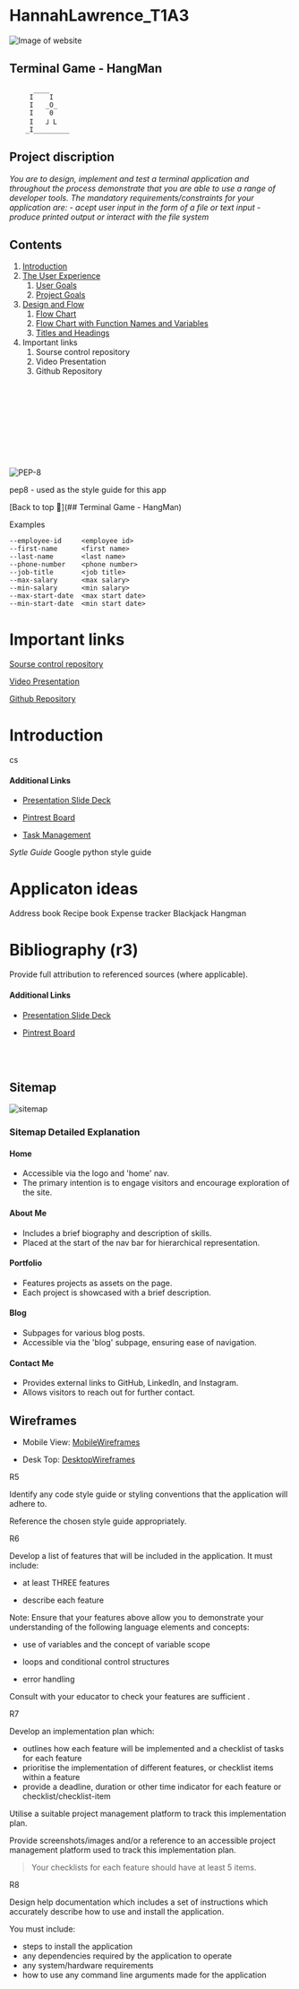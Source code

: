 # HannahLawrence_T1A3                 
![Image of website](./jpg/hangman.jpg)
##  Terminal Game - HangMan
		  ____   
		 I    I  
		 I   _O_ 
		 I    0
		 I   ⅃ L   
		_I_________    
		



## Project discription
*You are to design, implement and test a terminal application and throughout the process demonstrate that you are able to use a range of developer tools. The mandatory requirements/constraints for your application are:* 
    - *acept user input in the form of a file or text input* 
    - *produce printed output or interact with the file system*




## Contents 

1. [Introduction](#introduction)
2. [The User Experience](#the-user-experience)
    1. [User Goals](#user-goals)
    2. [Project Goals](#project-goals)
3. [Design and Flow](#design-and-flow)
    1. [Flow Chart](#flow-chart)
    2. [Flow Chart with Function Names and Variables](#flow-chart-with-function-names-and-variables)
    3. [Titles and Headings](#titles-and-headings)
4. Important links
    1. Sourse control repository
    2. Video Presentation
    3. Github Repository

<br>
<br>
<br>
<br>
<br>
<br>
<br>
<br>





![PEP-8](./jpg/pep.jpg)


pep8 - used as the style guide for this app




[Back to top 🔺](## Terminal Game - HangMan)


Examples 
```
--employee-id     <employee id>
--first-name      <first name>
--last-name       <last name>
--phone-number    <phone number>
--job-title       <job title>
--max-salary      <max salary>
--min-salary      <min salary>
--max-start-date  <max start date>
--min-start-date  <min start date>
```




# Important links
[Sourse control repository](https://???)

[Video Presentation](https://???)

[Github Repository](https://???)
<br>




# Introduction
cs


#### Additional Links 
- [Presentation Slide Deck](---)

- [Pintrest Board](---)

- [Task Management](https://trello.com/invite/b/xU1mfQML/ATTIaa72f546d5e8ca253c162723a2d94776AB7FC2F1/terminal-assignment-32024)





*Sytle Guide*
Google python style guide



# Applicaton ideas
Address book
Recipe book
Expense tracker
Blackjack
Hangman



# Bibliography (r3)
 Provide full attribution to referenced sources (where applicable).







#### Additional Links 
- [Presentation Slide Deck](./docs/PortfolioWebsite.pptx)

- [Pintrest Board](https://pin.it/6fFBCMTg1)

<br>
<br>

## Sitemap

![sitemap](./docs/SITE%20MAPS.jpg)


### Sitemap Detailed Explanation 

#### Home
- Accessible via the logo and 'home' nav.
- The primary intention is to engage visitors and encourage exploration of the site.

#### About Me
- Includes a brief biography and description of skills.
- Placed at the start of the nav bar for hierarchical representation.

#### Portfolio
- Features projects as assets on the page.
- Each project is showcased with a brief description.

#### Blog
- Subpages for various blog posts.
- Accessible via the 'blog' subpage, ensuring ease of navigation.

#### Contact Me
- Provides external links to GitHub, LinkedIn, and Instagram.
- Allows visitors to reach out for further contact.


## Wireframes

- Mobile View: [MobileWireframes](./assets/mobilewireframes/moblie.pdf)


- Desk Top: [DesktopWireframes](./assets/desktopwireframes/desktop.pdf)




















R5

Identify any code style guide or styling conventions that the application will adhere to.

Reference the chosen style guide appropriately.

R6

Develop a list of features that will be included in the application. It must include:

- at least THREE features

- describe each feature


Note: Ensure that your features above allow you to demonstrate your understanding of the following language elements and concepts:

- use of variables and the concept of variable scope

- loops and conditional control structures

- error handling


Consult with your educator to check your features are sufficient .

R7

Develop an implementation plan which:
- outlines how each feature will be implemented and a checklist of tasks for each feature
- prioritise the implementation of different features, or checklist items within a feature
- provide a deadline, duration or other time indicator for each feature or checklist/checklist-item

Utilise a suitable project management platform to track this implementation plan.

Provide screenshots/images and/or a reference to an accessible project management platform used to track this implementation plan. 


> Your checklists for each feature should have at least 5 items.

R8

Design help documentation which includes a set of instructions which accurately describe how to use and install the application.

You must include:
- steps to install the application
- any dependencies required by the application to operate
- any system/hardware requirements
- how to use any command line arguments made for the application








